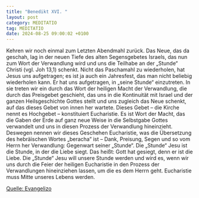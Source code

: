 ```yaml
---
title: "Benedikt XVI. "
layout: post
category: MEDITATIO
tag: MEDITATIO
date: 2024-08-25 09:00:02 +0100
---
```

Kehren wir noch einmal zum Letzten Abendmahl zurück. Das Neue, das da geschah, lag in der neuen Tiefe des alten Segensgebetes Israels, das nun zum Wort der Verwandlung wird und uns die Teilhabe an der „Stunde“ Christi (vgl. Joh 13,1) schenkt. Nicht das Paschamahl zu wiederholen, hat Jesus uns aufgetragen; es ist ja auch ein Jahresfest, das man nicht beliebig wiederholen kann.<!--more--> Er hat uns aufgetragen, in „seine Stunde“ einzutreten.
In sie treten wir ein durch das Wort der heiligen Macht der Verwandlung, die durch das Preisgebet geschieht, das uns in die Kontinuität mit Israel und der ganzen Heilsgeschichte Gottes stellt und uns zugleich das Neue schenkt, auf das dieses Gebet von innen her wartete. Dieses Gebet – die Kirche nennt es Hochgebet – konstituiert Eucharistie. Es ist Wort der Macht, das die Gaben der Erde auf ganz neue Weise in die Selbstgabe Gottes verwandelt und uns in diesen Prozess der Verwandlung hineinzieht. Deswegen nennen wir dieses Geschehen Eucharistie, was die Übersetzung des hebräischen Wortes „beracha“ ist – Dank, Preisung, Segen und so vom Herrn her Verwandlung: Gegenwart seiner „Stunde“.
Die „Stunde“ Jesu ist die Stunde, in der die Liebe siegt. Das heißt: Gott hat gesiegt, denn er ist die Liebe. Die „Stunde“ Jesu will unsere Stunde werden und wird es, wenn wir uns durch die Feier der heiligen Eucharistie in den Prozess der Verwandlungen hineinziehen lassen, um die es dem Herrn geht. Eucharistie muss Mitte unseres Lebens werden.

[Quelle: Evangelizo](https://evangeliumtagfuertag.org/DE/gospel)